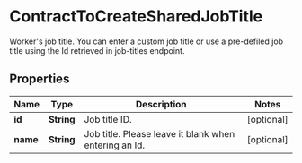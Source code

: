 

# ContractToCreateSharedJobTitle

Worker's job title. You can enter a custom job title or use a pre-defiled job title using the Id retrieved in job-titles endpoint.

## Properties

| Name | Type | Description | Notes |
|------------ | ------------- | ------------- | -------------|
|**id** | **String** | Job title ID. |  [optional] |
|**name** | **String** | Job title. Please leave it blank when entering an Id. |  [optional] |



